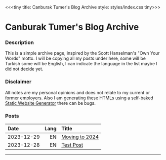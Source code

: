 <<<tiny
title: Canburak Tumer's Blog Archive
style: styles/index.css
tiny>>>

# Canburak Tumer's Blog Archive

### Description  
This is a simple archive page, inspired by the Scott Hanselman's "Own Your Words" motto. I will be copying all my posts under here, some will be Turkish some will be English, I can indicate the language in the list maybe I did not decide yet.

### Disclaimer  
All notes are my personal opinions and does not relate to my current or former employers. Also I am generating these HTMLs using a self-baked [Static Website Generator](https://github.com/CanburakTumer/tiniest_static_website/tree/main) there can be bugs.

### Posts
| Date|Lang |Title |
|:-----|-----:|:-----|
|2023-12-29| EN | [Moving to 2024](posts/move_to_2024.html)|
|2023-12-28| EN | [Test Post](posts/test_post.html)|


---
